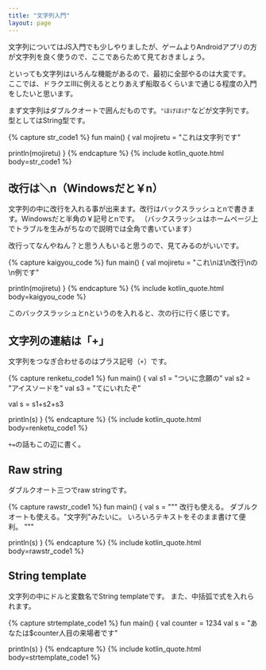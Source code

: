 ```yaml
---
title: "文字列入門"
layout: page
---
```

文字列についてはJS入門でも少しやりましたが、ゲームよりAndroidアプリの方が文字列を良く使うので、ここであらためて見ておきましょう。

といっても文字列はいろんな機能があるので、最初に全部やるのは大変です。
ここでは、ドラクエIIIに例えるととりあえず船取るくらいまで通じる程度の入門をしたいと思います。

まず文字列はダブルクオートで囲んだものです。`"ほげほげ"`などが文字列です。
型としてはString型です。

{% capture str_code1 %}
fun main() {
  val mojiretu = "これは文字列です"

  println(mojiretu)
}
{% endcapture %}
{% include kotlin_quote.html body=str_code1 %}

## 改行は＼n（Windowsだと￥n）

文字列の中に改行を入れる事が出来ます。改行はバックスラッシュとnで書きます。Windowsだと半角の￥記号とnです。
（バックスラッシュはホームページ上でトラブルを生みがちなので説明では全角で書いています）

改行ってなんやねん？と思う人もいると思うので、見てみるのがいいです。

{% capture kaigyou_code %}
fun main() {
  val mojiretu = "これ\nは\n改行\nの\n例です"

  println(mojiretu)
}
{% endcapture %}
{% include kotlin_quote.html body=kaigyou_code %}

このバックスラッシュとnというのを入れると、次の行に行く感じです。

## 文字列の連結は「+」

文字列をつなぎ合わせるのはプラス記号（`+`）です。

{% capture renketu_code1 %}
fun main() {
  val s1 = "ついに念願の"
  val s2 = "アイスソードを"
  val s3 = "てにいれたぞ"

  val s = s1+s2+s3

  println(s)
}
{% endcapture %}
{% include kotlin_quote.html body=renketu_code1 %}

`+=`の話もこの辺に書く。

## Raw string

ダブルクオート三つでraw stringです。

{% capture rawstr_code1 %}
fun main() {
  val s = """
改行も使える。
ダブルクオートも使える。"文字列"みたいに。
いろいろテキストをそのまま書けて便利。
"""

  println(s)
}
{% endcapture %}
{% include kotlin_quote.html body=rawstr_code1 %}


## String template

文字列の中にドルと変数名でString templateです。
また、中括弧で式を入れられます。

{% capture strtemplate_code1 %}
fun main() {
  val counter = 1234
  val s = "あなたは$counter人目の来場者です"

  println(s)
}
{% endcapture %}
{% include kotlin_quote.html body=strtemplate_code1 %}

